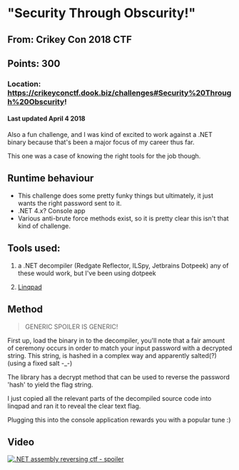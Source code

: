 # "Security Through Obscurity!"
## From: Crikey Con 2018 CTF
## Points: 300
### Location: https://crikeyconctf.dook.biz/challenges#Security%20Through%20Obscurity!
#### Last updated April 4 2018

Also a fun challenge, and I was kind of excited to work against a .NET binary because that's been a major focus of my career thus far.

This one was a case of knowing the right tools for the job though.

## Runtime behaviour

- This challenge does some pretty funky things but ultimately, it just wants the right password sent to it.
- .NET 4.x? Console app
- Various anti-brute force methods exist, so it is pretty clear this isn't that kind of challenge.

## Tools used:

1. a .NET decompiler (Redgate Reflector, ILSpy, Jetbrains Dotpeek) any of these would work, 
   but I've been using dotpeek
   
2. [Linqpad](http://www.linqpad.net/)

## Method

> GENERIC SPOILER IS GENERIC! 

First up, load the binary in to the decompiler, you'll note that a fair amount of ceremony occurs in order to match your input 
password with a decrypted string. This string, is hashed in a complex way and apparently salted(?) (using a fixed salt -_-)

The library has a decrypt method that can be used to reverse the password 'hash' to yield the flag string. 

I just copied all the relevant parts of the decompiled source code into linqpad and ran it to reveal the clear text flag.

Plugging this into the console application rewards you with a popular tune :)

## Video

[![.NET assembly reversing ctf - spoiler](--thumb--)](--vid--)


